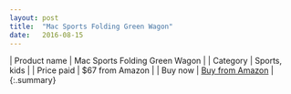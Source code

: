 ```yaml
---
layout: post
title:  "Mac Sports Folding Green Wagon"
date:   2016-08-15
---
```


| Product name | Mac Sports Folding Green Wagon            |
| Category     | Sports, kids                              |
| Price paid   | $67 from Amazon                           |
| Buy now      | [Buy from Amazon](http://amzn.to/2byFVPp) |
{:.summary}
